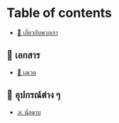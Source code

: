 # Table of contents

* [📜 เกี่ยวกับพวกเรา](README.md)

## 📃 เอกสาร <a href="#document" id="document"></a>

* [🥬 เลเวล](document/level.md)

## 👑 อุปกรณ์ต่าง ๆ <a href="#equipment" id="equipment"></a>

* [⚔️ นักดาบ](equipment/sword.md)

